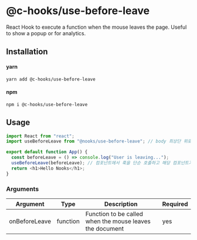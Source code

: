 # @c-hooks/use-before-leave

React Hook to execute a function when the mouse leaves the page. Useful to show a popup or for analytics.

## Installation

#### yarn

`yarn add @c-hooks/use-before-leave`

#### npm

`npm i @c-hooks/use-before-leave`

## Usage

```js
import React from "react";
import useBeforeLeave from "@nooks/use-before-leave"; // body 최상단 위로 벗어났을 경우 기능 동작

export default function App() {
  const beforeLeave = () => console.log("User is leaving...");
  useBeforeLeave(beforeLeave); // 컴포넌트에서 훅을 단순 호출하고 해당 컴포넌트기준 mouse levae 함으로써 동작됨
  return <h1>Hello Nooks</h1>;
}
```

### Arguments

| Argument | Type   | Description                                | Required |
| -------- | ------ | ------------------------------------------ | -------- |
| onBeforeLeave | function | Function to be called when the mouse leaves the document  | yes      |